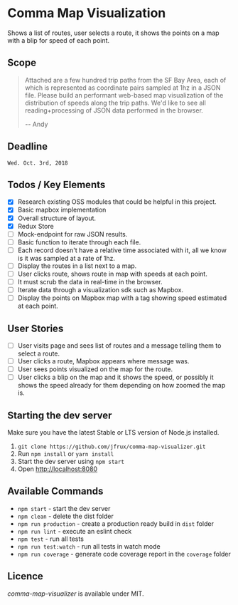 # Comma Map Visualization

Shows a list of routes, user selects a route, it shows the points on a map with a blip for speed of each point.

## Scope

> Attached are a few hundred trip paths from the SF Bay Area, each of which is represented as coordinate pairs sampled at 1hz in a JSON file. Please build an performant web-based map visualization of the distribution of speeds along the trip paths. We'd like to see all reading+processing of JSON data performed in the browser.
>
> -- Andy

## Deadline

`Wed. Oct. 3rd, 2018`


## Todos / Key Elements

- [x] Research existing OSS modules that could be helpful in this project.
- [x] Basic mapbox implementation
- [x] Overall structure of layout.
- [x] Redux Store
- [ ] Mock-endpoint for raw JSON results.
- [ ] Basic function to iterate through each file.
- [ ] Each record doesn't have a relative time associated with it, all we know is it was sampled at a rate of 1hz.
- [ ] Display the routes in a list next to a map.
- [ ] User clicks route, shows route in map with speeds at each point.
- [ ] It must scrub the data in real-time in the browser.
- [ ] Iterate data through a visualization sdk such as Mapbox.
- [ ] Display the points on Mapbox map with a tag showing speed estimated at each point.

## User Stories

- [ ] User visits page and sees list of routes and a message telling them to select a route.
- [ ] User clicks a route, Mapbox appears where message was.
- [ ] User sees points visualized on the map for the route.
- [ ] User clicks a blip on the map and it shows the speed, or possibly it shows the speed already for them depending on how zoomed the map is.

## Starting the dev server

Make sure you have the latest Stable or LTS version of Node.js installed.

1. `git clone https://github.com/jfrux/comma-map-visualizer.git`
2. Run `npm install` or `yarn install`
3. Start the dev server using `npm start`
3. Open [http://localhost:8080](http://localhost:8080)

## Available Commands

- `npm start` - start the dev server
- `npm clean` - delete the dist folder
- `npm run production` - create a production ready build in `dist` folder
- `npm run lint` - execute an eslint check
- `npm test` - run all tests
- `npm run test:watch` - run all tests in watch mode
- `npm run coverage` - generate code coverage report in the `coverage` folder

<!-- ## Vendor Exporting

You can export specific vendors in separate files and load them. All vendors should be included in `app/vendors` and will be exported in a `vendors` folder under `dist`. The main idea is to serve independent JavaScript and CSS libraries, though currently all file formats are supported.

! Don't forget to add the vendors in `app/index.html` and `build/index.html`.

## Code Coverage

The project is using the Jest Code Coverage tool. The reports are generated by running `npm run coverage`. All configurations are located in `package.json`, inside the `jest` object.

The coverage report consists of an HTML reporter, which can be viewed in the browser and some helper coverage files like the coverage json and xml file.

## Production code

Run `npm run production`. The production-ready code will be located under `dist` folder. -->

## Licence

_comma-map-visualizer_ is available under MIT.
